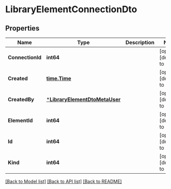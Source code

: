 # LibraryElementConnectionDto

## Properties
Name | Type | Description | Notes
------------ | ------------- | ------------- | -------------
**ConnectionId** | **int64** |  | [optional] [default to null]
**Created** | [**time.Time**](time.Time.md) |  | [optional] [default to null]
**CreatedBy** | [***LibraryElementDtoMetaUser**](LibraryElementDTOMetaUser.md) |  | [optional] [default to null]
**ElementId** | **int64** |  | [optional] [default to null]
**Id** | **int64** |  | [optional] [default to null]
**Kind** | **int64** |  | [optional] [default to null]

[[Back to Model list]](../README.md#documentation-for-models) [[Back to API list]](../README.md#documentation-for-api-endpoints) [[Back to README]](../README.md)


